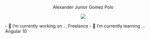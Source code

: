 <!---**gomezpoloalexanderjunior/gomezpoloalexanderjunior** is a ✨ _special_ ✨ repository because its `README.md` (this file) appears on your GitHub profile.--->
 <p align="center">Alexander Junior Gomez Polo</p>
 <p align="center">
  <a href="https://github.com/gomezpoloalexanderjunior/gomezpoloalexanderjunior"><img src="https://readme-typing-svg.herokuapp.com?color=495EF7&size=22&lines=Ingeniero+de+Sistemas;Desarrollador+FullStack;Programaci%C3%B3n+Web;Autodidacta"></a>
</p>
- 🔭 I’m currently working on ... Freelance
- 🌱 I’m currently learning ... Angular 10
<!--- 👯 I’m looking to collaborate on ...
<! 🤔 I’m looking for help with ...
- 💬 Ask me about ...
- 📫 How to reach me: ...
- 😄 Pronouns: ...
- ⚡ Fun fact: ...-->

